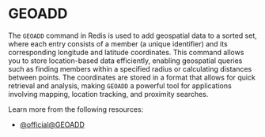 # GEOADD

The `GEOADD` command in Redis is used to add geospatial data to a sorted set, where each entry consists of a member (a unique identifier) and its corresponding longitude and latitude coordinates. This command allows you to store location-based data efficiently, enabling geospatial queries such as finding members within a specified radius or calculating distances between points. The coordinates are stored in a format that allows for quick retrieval and analysis, making `GEOADD` a powerful tool for applications involving mapping, location tracking, and proximity searches.

Learn more from the following resources:

- [@official@GEOADD](https://redis.io/docs/latest/commands/geoadd/)